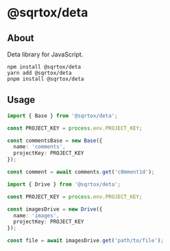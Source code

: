 # @sqrtox/deta

## About

Deta library for JavaScript.

```sh-session
npm install @sqrtox/deta
yarn add @sqrtox/deta
pnpm install @sqrtox/deta
```

## Usage
```ts
import { Base } from '@sqrtox/deta';

const PROJECT_KEY = process.env.PROJECT_KEY;

const commentsBase = new Base({
  name: 'comments',
  projectKey: PROJECT_KEY
});

const comment = await comments.get('c0mment1d');
```

```ts
import { Drive } from '@sqrtox/deta';

const PROJECT_KEY = process.env.PROJECT_KEY;

const imagesDrive = new Drive({
  name: 'images',
  projectKey: PROJECT_KEY
});

const file = await imagesDrive.get('path/to/file');
```
